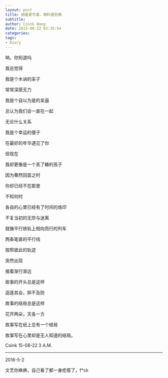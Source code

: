 ```yaml
---
layout: post
title: 相逢是可喜，难料是别离
subtitle: 
author: Coink Wang
date: 2015-08-22 03:35:54
categories: 
tags:
- Diary
---
```

呐，你知道吗

我总觉得

我是个木讷的呆子 

常常深感无力

我是个自以为是的呆逼

总认为我们会一直在一起

无论什么关系

我是个幸运的傻子

在最好的年华遇见了你


但现在

我却更像是一个丢了糖的孩子

因为蓦然回首之时

你却已经不在那里

不知何时

各自的心里已经有了时间的烙印

不复当初的无奈与迷离

就像平行铁轨上相向而行的列车

两条笔直的平行线

按照彼此的轨迹

突然出现

接着渐行渐远

故事的开头总是这样

适逢其会，猝不及防

故事的结局总是这样

花开两朵，天各一方

故事写在纸上总有一个结局

故事写在心里却是无人知道的结局。 

Coink 15-08-22  3 A.M.



--------

2016-5-2

文艺你麻痹，自己看了都一身疙瘩了，f*ck


